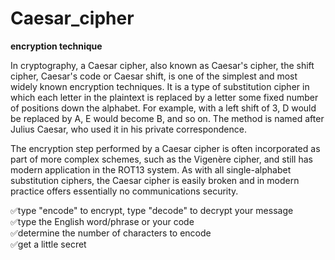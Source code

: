 # Caesar_cipher
**encryption technique**

In cryptography, a Caesar cipher, also known as Caesar's cipher, the shift cipher, Caesar's code or Caesar shift, is one of the simplest and most widely known encryption techniques. It is a type of substitution cipher in which each letter in the plaintext is replaced by a letter some fixed number of positions down the alphabet. For example, with a left shift of 3, D would be replaced by A, E would become B, and so on. The method is named after Julius Caesar, who used it in his private correspondence.

The encryption step performed by a Caesar cipher is often incorporated as part of more complex schemes, such as the Vigenère cipher, and still has modern application in the ROT13 system. As with all single-alphabet substitution ciphers, the Caesar cipher is easily broken and in modern practice offers essentially no communications security.

:white_check_mark:type "encode" to encrypt, type "decode" to decrypt your message    
:white_check_mark:type the English word/phrase or your code    
:white_check_mark:determine the number of characters to encode    
:white_check_mark:get a little secret


